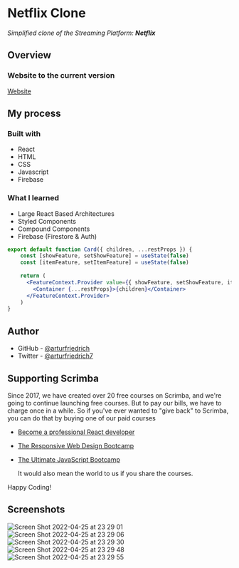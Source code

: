 # Netflix Clone

*Simplified clone of the Streaming Platform: **Netflix***

## Overview

### Website to the current version

[Website](https://arturfriedrich.github.io/signin)

## My process

### Built with

-   React
-   HTML
-   CSS
-   Javascript
-   Firebase

### What I learned

-   Large React Based Architectures
-   Styled Components
-   Compound Components
-   Firebase (Firestore & Auth)


```jsx
export default function Card({ children, ...restProps }) {
    const [showFeature, setShowFeature] = useState(false)
    const [itemFeature, setItemFeature] = useState(false)
    
    return (
      <FeatureContext.Provider value={{ showFeature, setShowFeature, itemFeature, setItemFeature }}>
        <Container {...restProps}>{children}</Container>
      </FeatureContext.Provider>
    )
}
```


## Author

-   GitHub - [@arturfriedrich](https://www.github.com/arturfriedrich)
-   Twitter - [@arturfriedrich7](https://twitter.com/arturfriedrich7)

## Supporting Scrimba

Since 2017, we have created over 20 free courses on Scrimba, and we're going to
continue launching free courses. But to pay our bills, we have to charge once
in a while. So if you've ever wanted to "give back" to Scrimba, you can do that by buying
	one of our paid courses

- [Become a professional React developer](https://scrimba.com/course/greact)
- [The Responsive Web Design Bootcamp](https://scrimba.com/course/gresponsive)
- [The Ultimate JavaScript Bootcamp](https://scrimba.com/course/gjavascript)

	It would also mean the world to us if you share the courses.  

Happy Coding!

## Screenshots
![Screen Shot 2022-04-25 at 23 29 01](https://user-images.githubusercontent.com/67378210/165180176-a63b0a9d-5bfa-4604-96c0-474188fb3762.png)
![Screen Shot 2022-04-25 at 23 29 06](https://user-images.githubusercontent.com/67378210/165180167-f7ef8873-cd91-4841-abda-9de59fee73df.png)
![Screen Shot 2022-04-25 at 23 29 30](https://user-images.githubusercontent.com/67378210/165180163-ebc8cda7-e078-4656-9eee-b010bc7ddc2d.png)
![Screen Shot 2022-04-25 at 23 29 48](https://user-images.githubusercontent.com/67378210/165180153-749917d1-3b96-4850-9860-c4142751ff4f.png)
![Screen Shot 2022-04-25 at 23 29 55](https://user-images.githubusercontent.com/67378210/165180135-acfab06c-cdda-4394-a818-438ce2fa97ce.png)



